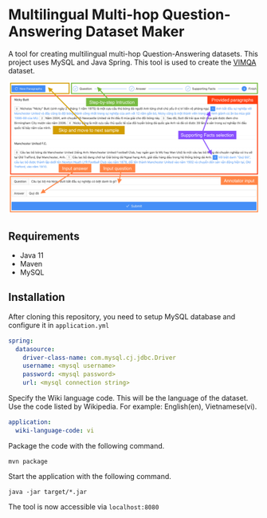 # Multilingual Multi-hop Question-Answering Dataset Maker

A tool for creating multilingual multi-hop Question-Answering datasets. This project uses MySQL and
Java Spring. This tool is used to create the [VIMQA](https://github.com/vimqa/vimqa) dataset.

![Example screenshot](img/worker_interface.png "Example screenshot")

## Requirements

- Java 11
- Maven
- MySQL

## Installation

After cloning this repository, you need to setup MySQL database and configure it
in `application.yml`

```yaml
spring:
  datasource:
    driver-class-name: com.mysql.cj.jdbc.Driver
    username: <mysql username>
    password: <mysql password>
    url: <mysql connection string>
```

Specify the Wiki language code. This will be the language of the dataset. Use the code listed by
Wikipedia. For example: English(en), Vietnamese(vi).

```yaml
application:
  wiki-language-code: vi
```

Package the code with the following command.

```shell
mvn package
```

Start the application with the following command.

```shell
java -jar target/*.jar
```

The tool is now accessible via `localhost:8080`





